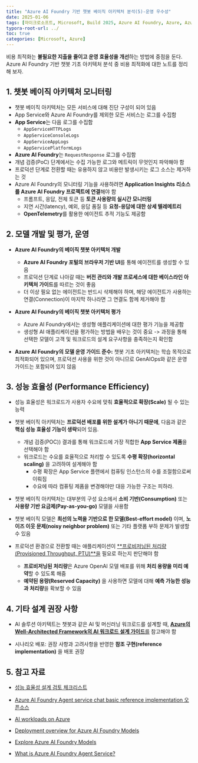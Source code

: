 ```yaml
---
title: "Azure AI Foundry 기반 챗봇 베이직 아키텍처 분석(5)-운영 우수성"
date: 2025-01-06
tags: [마이크로소프트, Microsoft, Build 2025, Azure AI Foundry, Azure, Azure AI Foundry SDK, Azure OpenAI Studio, Azure OpenAI Service, Azure Machine Learning, Azure App Service, Azure Key Vault, Azure Monitor]
typora-root-url: ../
toc: true
categories: [Microsoft, Azure]
---
```


비용 최적화는 **불필요한 지출을 줄이고 운영 효율성을 개선**하는 방법에 중점을 둔다. Azure AI Foundry 기반 챗봇 기초 아키텍처 분석 중 비용 최적화에 대한 노트를 정리해 보자. 



## 1. 챗봇 베이직 아키텍처 모니터링

* 챗봇 베이직 아키텍처는 모든 서비스에 대해 진단 구성이 되어 있음
* App Service와 Azure AI Foundry를 제외한 모든 서비스는 로그를 수집함
* **App Service**는 다음 로그를 수집함
  * `AppServiceHTTPLogs`
  * `AppServiceConsoleLogs`
  * `AppServiceAppLogs`
  * `AppServicePlatformLogs`
* **Azure AI Foundry**는 `RequestResponse` 로그를 수집함
* 개념 검증(PoC) 단계에서는 수집 가능한 로그와 메트릭이 무엇인지 파악해야 함
* 프로덕션 단계로 전환할 때는 유용하지 않고 비용만 발생시키는 로그 소스는 제거하는 것
* Azure AI Foundry의 모니터링 기능을 사용하려면 **Application Insights 리소스를 Azure AI Foundry 프로젝트에 연결**해야 함
  * 프롬프트, 응답, 전체 토큰 등 **토큰 사용량의 실시간 모니터링**
  * 지연 시간(latency), 예외, 응답 품질 등 **요청-응답에 대한 상세 텔레메트리**
  * **OpenTelemetry**를 활용한 에이전트 추적 기능도 제공함



## 2. 모델 개발 및 평가, 운영 

* **Azure AI Foundry의 베이직 챗봇 아키텍처 개발**

  * **Azure AI Foundry 포털의 브라우저 기반 UI**를 통해 에이전트를 생성할 수 있음
  * 프로덕션 단계로 나아갈 때는 **버전 관리와 개발 프로세스에 대한 베이스라인 아키텍처 가이드**를 따르는 것이 좋음
  * 더 이상 필요 없는 에이전트는 반드시 삭제해야 하며, 해당 에이전트가 사용하는 연결(Connection)이 마지막 하나라면 그 연결도 함께 제거해야 함

* **Azure AI Foundry의 베이직 챗봇 아키텍처 평가**

  * Azure AI Foundry에서는 생성형 애플리케이션에 대한 평가 기능을 제공함
  * 생성형 AI 애플리케이션을 평가하는 방법을 배우는 것이 중요 -> 과정을 통해 선택한 모델이 고객 및 워크로드의 설계 요구사항을 충족하는지 확인함

* **Azure AI Foundry의 모델 운영 가이드 준수:** 챗봇 기초 아키텍처는 학습 목적으로 최적화되어 있으며, 프로덕션 사용을 위한 것이 아니므로 GenAIOps와 같은 운영 가이드는 포함되어 있지 않음 

  

## 3. 성능 효율성 (Performance Efficiency)

* 성능 효율성은 워크로드가 사용자 수요에 맞춰 **효율적으로 확장(Scale)** 될 수 있는 능력

* 챗봇 베이직 아키텍처는 **프로덕션 배포를 위한 설계가 아니기 때문에**, 다음과 같은 **핵심 성능 효율성 기능이 생략**되어 있음.

  * 개념 검증(POC)) 결과를 통해 워크로드에 가장 적합한 **App Service 제품**을 선택해야 함
  * 워크로드는 수요를 효율적으로 처리할 수 있도록 **수평 확장(horizontal scaling)** 을 고려하여 설계해야 함
    * 수평 확장은 App Service 플랜에서 컴퓨팅 인스턴스의 수를 조절함으로써 이뤄짐
    * 수요에 따라 컴퓨팅 제품을 변경해야만 대응 가능한 구조는 피하라.

* 챗봇 베이직 아키텍처는 대부분의 구성 요소에서 **소비 기반(Consumption)** 또는 **사용량 기반 요금제(Pay-as-you-go)** 모델을 사용함

* 챗봇 베이직 모델은 **최선의 노력을 기반으로 한 모델(Best-effort model)** 이며, **노이즈 이웃 문제(noisy neighbor problem)** 또는 기타 플랫폼 부하 문제가 발생할 수 있음

* 프로덕션 환경으로 전환할 때는 애플리케이션이 [**프로비저닝된 처리량(Provisioned Throughput, PTU)**을](https://learn.microsoft.com/en-us/azure/ai-foundry/openai/concepts/provisioned-throughput?tabs=global-ptum) 필요로 하는지 판단해야 함

  * **프로비저닝된 처리량**은 Azure OpenAI 모델 배포를 위해 **처리 용량을 미리 예약**할 수 있도록 해줌
  * **예약된 용량(Reserved Capacity)** 을 사용하면 모델에 대해 **예측 가능한 성능과 처리량**을 확보할 수 있음

  

## 4. 기타 설계 권장 사항

* AI 솔루션 아키텍트는 챗봇과 같은 AI 및 머신러닝 워크로드를 설계할 때, [**Azure의 Well-Architected Framework의 AI 워크로드 설계 가이드**를](https://learn.microsoft.com/en-us/azure/well-architected/ai/get-started) 참고해야 함

* 시나리오 배포: 권장 사항과 고려사항을 반영한 **참조 구현(reference implementation)** 을 배포 권장

  

## 5. 참고 자료

* [성능 효율성 설계 검토 체크리스트](https://learn.microsoft.com/en-us/azure/well-architected/performance-efficiency/checklist)

* [Azure AI Foundry Agent service chat basic reference implementation 오픈소스](https://github.com/Azure-Samples/openai-end-to-end-basic/)

* [AI workloads on Azure](https://learn.microsoft.com/en-us/azure/well-architected/ai/get-started)

* [Deployment overview for Azure AI Foundry Models](https://learn.microsoft.com/en-us/azure/ai-foundry/concepts/deployments-overview)

* [Explore Azure AI Foundry Models](https://learn.microsoft.com/en-us/azure/ai-foundry/concepts/foundry-models-overview)

* [What is Azure AI Foundry Agent Service?](https://learn.microsoft.com/en-us/azure/ai-foundry/agents/overview)

  
